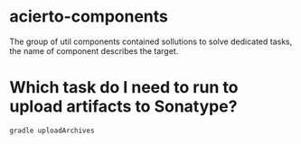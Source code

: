 acierto-components
==================

The group of util components contained sollutions to solve dedicated tasks, the name of component describes the target.

# Which task do I need to run to upload artifacts to Sonatype?

``gradle uploadArchives``